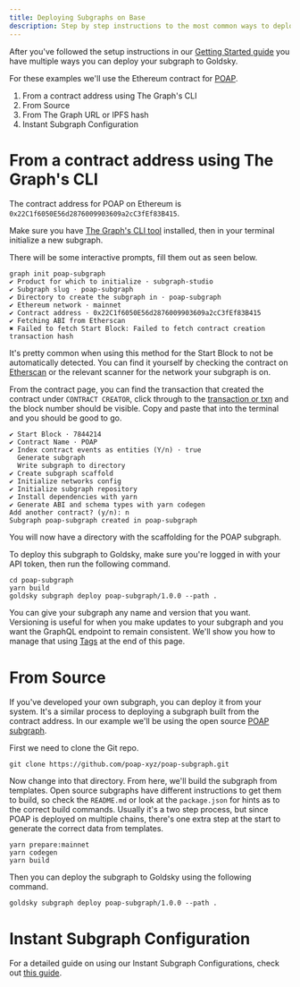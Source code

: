 ```yaml
---
title: Deploying Subgraphs on Base
description: Step by step instructions to the most common ways to deploy your subgraphs
---
```


After you've followed the setup instructions in our [Getting Started guide](/) you have multiple ways you can deploy your subgraph to Goldsky.

For these examples we'll use the Ethereum contract for [POAP](https://poap.xyz).

1. From a contract address using The Graph's CLI
2. From Source
3. From The Graph URL or IPFS hash
4. Instant Subgraph Configuration

# From a contract address using The Graph's CLI

The contract address for POAP on Ethereum is `0x22C1f6050E56d2876009903609a2cC3fEf83B415`.

Make sure you have [The Graph's CLI tool](https://thegraph.com/docs/en/cookbook/quick-start/#2-install-the-graph-cli) installed, then in your terminal initialize a new subgraph.

There will be some interactive prompts, fill them out as seen below.

```shell
graph init poap-subgraph
✔ Product for which to initialize · subgraph-studio
✔ Subgraph slug · poap-subgraph
✔ Directory to create the subgraph in · poap-subgraph
✔ Ethereum network · mainnet
✔ Contract address · 0x22C1f6050E56d2876009903609a2cC3fEf83B415
✔ Fetching ABI from Etherscan
✖ Failed to fetch Start Block: Failed to fetch contract creation transaction hash
```

It's pretty common when using this method for the Start Block to not be automatically detected. You can find it yourself by checking the contract on [Etherscan](https://etherscan.io/address/0x22C1f6050E56d2876009903609a2cC3fEf83B415) or the relevant scanner for the network your subgraph is on.

From the contract page, you can find the transaction that created the contract under `CONTRACT CREATOR`, click through to the [transaction or txn](https://etherscan.io/tx/0xc1522208c1e109ddbdd449125373f4dfb44e2fb9d0feb04a5e6ed5b09875506d) and the block number should be visible. Copy and paste that into the terminal and you should be good to go.

```shell
✔ Start Block · 7844214
✔ Contract Name · POAP
✔ Index contract events as entities (Y/n) · true
  Generate subgraph
  Write subgraph to directory
✔ Create subgraph scaffold
✔ Initialize networks config
✔ Initialize subgraph repository
✔ Install dependencies with yarn
✔ Generate ABI and schema types with yarn codegen
Add another contract? (y/n): n
Subgraph poap-subgraph created in poap-subgraph
```

You will now have a directory with the scaffolding for the POAP subgraph.

To deploy this subgraph to Goldsky, make sure you're logged in with your API token, then run the following command.

```shell
cd poap-subgraph
yarn build
goldsky subgraph deploy poap-subgraph/1.0.0 --path .
```

You can give your subgraph any name and version that you want. Versioning is useful for when you make updates to your subgraph and you want the GraphQL endpoint to remain consistent. We'll show you how to manage that using [Tags](#tags) at the end of this page.

# From Source

If you've developed your own subgraph, you can deploy it from your system. It's a similar process to deploying a subgraph built from the contract address. In our example we'll be using the open source [POAP subgraph](https://github.com/poap-xyz/poap-subgraph).

First we need to clone the Git repo.

```shell
git clone https://github.com/poap-xyz/poap-subgraph.git
```

Now change into that directory. From here, we'll build the subgraph from templates. Open source subgraphs have different instructions to get them to build, so check the `README.md` or look at the `package.json` for hints as to the correct build commands. Usually it's a two step process, but since POAP is deployed on multiple chains, there's one extra step at the start to generate the correct data from templates.

```shell
yarn prepare:mainnet
yarn codegen
yarn build
```

Then you can deploy the subgraph to Goldsky using the following command.

```shell
goldsky subgraph deploy poap-subgraph/1.0.0 --path .
```

# Instant Subgraph Configuration

For a detailed guide on using our Instant Subgraph Configurations, check out [this guide](/indexing/instant-subgraphs).
